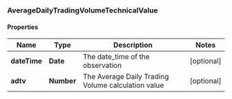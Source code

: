 ### AverageDailyTradingVolumeTechnicalValue

#### Properties
Name | Type | Description | Notes
------------ | ------------- | ------------- | -------------
**dateTime** | **Date** | The date_time of the observation | [optional] 
**adtv** | **Number** | The Average Daily Trading Volume calculation value | [optional] 



